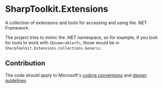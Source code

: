 # SharpToolkit.Extensions

A collection of extensions and tools for accessing and using the .NET Framework.

The project tries to mimic the .NET namespace, so for example, if you look for tools to work with `IEnumerable<T>`, those would be in `SharpToolkit.Extensions.Collections.Generic`.

## Contribution

The code should apply to Microsoft's [coding conventions](https://docs.microsoft.com/en-us/dotnet/csharp/programming-guide/inside-a-program/coding-conventions) and [design guidelines](https://docs.microsoft.com/en-us/dotnet/standard/design-guidelines/)